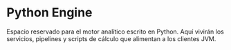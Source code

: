 # Python Engine

Espacio reservado para el motor analítico escrito en Python. Aquí vivirán los servicios, pipelines y scripts de cálculo que alimentan a los clientes JVM.
